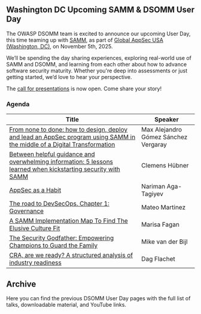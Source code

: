 ## Washington DC Upcoming SAMM & DSOMM User Day

The OWASP DSOMM team is excited to announce our upcoming User Day, this time teaming up with [SAMM](https://owasp.org/www-project-samm/), as part of [Global AppSec USA (Washington, DC)](https://owasp.glueup.com/event/owasp-2025-global-appsec-usa-washington-dc-131624/), on November 5th, 2025.

We’ll be spending the day sharing experiences, exploring real-world use of SAMM and DSOMM, and learning from each other about how to advance software security maturity. Whether you're deep into assessments or just getting started, we’d love to hear your perspective.

The [call for presentations](https://forms.gle/SzUKzVPQUTPJtwCw7) is now open. Come share your story!

### Agenda

| Title | Speaker |
|-------|---------|
| [From none to done: how to design, deploy and lead an AppSec program using SAMM in the middle of a Digital Transformation](https://owaspsamm.org/user-day/from-none-to-done) | Max Alejandro Gómez Sánchez Vergaray |
| [Between helpful guidance and overwhelming information: 5 lessons learned when kickstarting security with SAMM](https://owaspsamm.org/user-day/between-helpful-guidance-and-overwhelming-information) | Clemens Hübner |
| [AppSec as a Habit](https://owaspsamm.org/user-day/appsec-as-a-habit) | Nariman Aga-Tagiyev |
| [The road to DevSecOps. Chapter 1: Governance](https://owaspsamm.org/user-day/the-road-to-devsecops) | Mateo Martinez |
| [A SAMM Implementation Map To Find The Elusive Culture Fit](https://owaspsamm.org/user-day/a-samm-implementation-map-to-find-the-elusive-culture-fit) | Marisa Fagan |
| [The Security Godfather: Empowering Champions to Guard the Family](https://owaspsamm.org/user-day/the-security-godfather) | Mike van der Bijl |
| [CRA, are we ready? A structured analysis of industry readiness](https://owaspsamm.org/user-day/cra-are-we-ready) | Dag Flachet |

## Archive
Here you can find the previous DSOMM User Day pages with the full list of talks, downloadable material, and YouTube links.

